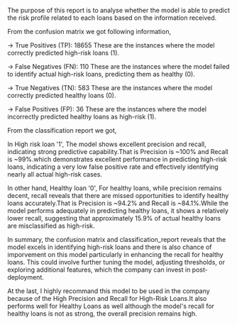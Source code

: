The purpose of this report is to analyse whether the model is able to predict the risk profile related to each loans based on the information received.

From the confusion matrix we got following information,

-> True Positives (TP): 18655
    These are the instances where the model correctly predicted high-risk loans (1).

-> False Negatives (FN): 110
    These are the instances where the model failed to identify actual high-risk loans, predicting them as healthy (0).

-> True Negatives (TN): 583
    These are the instances where the model correctly predicted healthy loans (0).

-> False Positives (FP): 36
    These are the instances where the model incorrectly predicted healthy loans as high-risk (1).

From the classification report we got,

In High risk loan '1', 
The model shows excellent precision and recall, indicating strong predictive capability.That is Precision is ~100% and Recall is ~99%.which demonstrates excellent performance in predicting high-risk loans, indicating a very low false positive rate and effectively identifying nearly all actual high-risk cases.

In other hand, Healthy loan '0', 
For healthy loans, while precision remains decent, recall reveals that there are missed opportunities to identify healthy loans accurately.That is Precision is ~94.2% and Recall is ~84.1%.While the model performs adequately in predicting healthy loans, it shows a relatively lower recall, suggesting that approximately 15.9% of actual healthy loans are misclassified as high-risk.

In summary, the confusion matrix and classification_report reveals that the model excels in identifying high-risk loans and there is also chance of imporvement on this model particularly in enhancing the recall for healthy loans. This could involve further tuning the model, adjusting thresholds, or exploring additional features, which the company can invest in post-deployment.

At the last, I highly recommand this model to be used in the company because of the High Precision and Recall for High-Risk Loans.It also performs well for Healthy Loans as well although the model's recall for healthy loans is not as strong, the overall precision remains high. 
